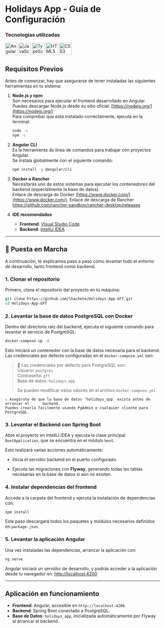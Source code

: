 # Holidays App - Guía de Configuración

### Tecnologías utilizadas

<p>
  <img src="https://cdn.jsdelivr.net/gh/devicons/devicon/icons/angularjs/angularjs-original.svg" alt="Angular" width="40" height="40"/>
  <img src="https://cdn.jsdelivr.net/gh/devicons/devicon/icons/javascript/javascript-original.svg" alt="JavaScript" width="40" height="40"/>
  <img src="https://cdn.jsdelivr.net/gh/devicons/devicon/icons/typescript/typescript-original.svg" alt="TypeScript" width="40" height="40"/>
  <img src="https://cdn.jsdelivr.net/gh/devicons/devicon/icons/html5/html5-original.svg" alt="HTML5" width="40" height="40"/>
  <img src="https://cdn.jsdelivr.net/gh/devicons/devicon/icons/css3/css3-original.svg" alt="CSS3" width="40" height="40"/>
</p>


## Requisitos Previos

Antes de comenzar, hay que asegurarse de tener instaladas las siguientes herramientas en tu sistema:

1. **Node.js y npm**  
   Son necesarios para ejecutar el frontend desarrollado en Angular.  
   Puedes descargar Node.js desde su sitio oficial: [https://nodejs.org/](https://nodejs.org/)  
   Para comprobar que está instalado correctamente, ejecuta en la terminal:
   ```bash
   node -v
   npm -v
   ```

2. **Angular CLI**  
   Es la herramienta de línea de comandos para trabajar con proyectos Angular.  
   Se instala globalmente con el siguiente comando:
   ```bash
   npm install -g @angular/cli
   ```

3. **Docker o Rancher**  
   Necesitarás uno de estos sistemas para ejecutar los contenedores del backend (especialmente la base de datos).  
   Enlace de descarga de Docker [https://www.docker.com/](https://www.docker.com/).
   Enlace de descarga de Rancher https://github.com/rancher-sandbox/rancher-desktop/releases

5. **IDE recomendados**
   - **Frontend**: [Visual Studio Code](https://code.visualstudio.com/)
   - **Backend**: [IntelliJ IDEA](https://www.jetbrains.com/idea/)

---

## 🚀 Puesta en Marcha

A continuación, te explicamos paso a paso cómo levantar todo el entorno de desarrollo, tanto frontend como backend.

### 1. Clonar el repositorio

Primero, clona el repositorio del proyecto en tu máquina:

```bash
git clone https://github.com/lhachete/Holidays-App-GFT.git
cd Holidays-App-GFT
```

### 2. Levantar la base de datos PostgreSQL con Docker

Dentro del directorio raíz del backend, ejecuta el siguiente comando para levantar el servicio de PostgreSQL:

```bash
docker-compose up -d
```

Esto iniciará un contenedor con la base de datos necesaria para el backend.  Las credenciales por defecto configuradas en el `docker-compose.yml` son:

> 🔐 Las credenciales por defecto para PostgreSQL son:  
> Usuario: `postgres`  
> Contraseña: `gft`  
> Base de datos: `holidays_app`  
>  
> Se pueden modificar estos valores en el archivo `docker-compose.yml`.

	⚠️ Asegúrate de que la base de datos `holidays_app` exista antes de arrancar el      backend.  
	Puedes crearla fácilmente usando PgAdmin o cualquier cliente para PostgreSQL.

### 3. Levantar el Backend con Spring Boot

Abre el proyecto en IntelliJ IDEA y ejecuta la clase principal `BootApplication`, que se encuentra en el módulo `boot`.

Esto realizará varias acciones automáticamente:

- Inicia el servidor backend en el puerto configurado.
    
- Ejecuta las migraciones con **Flyway**, generando todas las tablas necesarias en la base de datos si aún no existen.

### 4. Instalar dependencias del frontend

Accede a la carpeta del frontend y ejecuta la instalación de dependencias con:

```bash
npm install
```

Este paso descargará todos los paquetes y módulos necesarios definidos en `package.json`.

### 5. Levantar la aplicación Angular

Una vez instaladas las dependencias, arrancar la aplicación con:

```bash
ng serve
```

Angular iniciará un servidor de desarrollo, y podrás acceder a la aplicación desde tu navegador en: [http://localhost:4200](http://localhost:4200)

---

## Aplicación en funcionamiento

- **Frontend**: Angular, accesible en `http://localhost:4200`.
- **Backend**: Spring Boot conectado a PostgreSQL.
- **Base de Datos**: `holidays_app`, inicializada automáticamente por Flyway al arrancar el backend.
